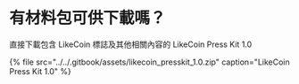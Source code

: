 # 有材料包可供下載嗎？

直接下載包含 LikeCoin 標誌及其他相關內容的 LikeCoin Press Kit 1.0

{% file src="../../.gitbook/assets/likecoin\_presskit\_1.0.zip" caption="LikeCoin Press Kit 1.0" %}



